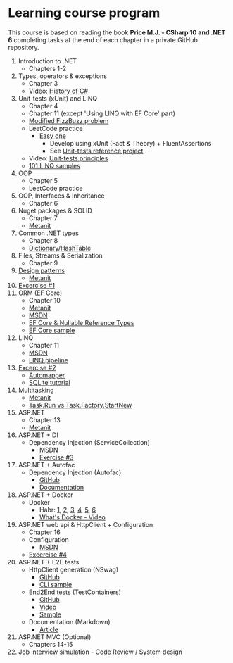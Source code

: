 # Learning course program
This course is based on reading the book **Price M.J. - CSharp 10 and .NET 6** completing tasks at the end of each chapter in a private GitHub repository.
1. Introduction to .NET
    - Chapters 1-2
2. Types, operators & exceptions
    - Chapter 3
    - Video: [History of C#](https://www.youtube.com/watch?app=desktop&v=ysKnBJsnxjE)
3. Unit-tests (xUnit) and LINQ
    - Chapter 4
    - Chapter 11 (except 'Using LINQ with EF Core' part) 
    - [Modified FizzBuzz problem](https://github.com/alex1ozr/LearnDotNet/blob/main/Exercises/FizzBuzz.md)
    - LeetCode practice 
       - [Easy one](https://leetcode.com/problemset/all/?sorting=W3sic29ydE9yZGVyIjoiQVNDRU5ESU5HIiwib3JkZXJCeSI6IkRJRkZJQ1VMVFkifV0%3D)
         - Develop using xUnit (Fact & Theory) + FluentAssertions
         - See [Unit-tests reference project](https://github.com/alex1ozr/LearnDotNet/tree/main/CodeSamples/UnitTests)
    - Video: [Unit-tests principles](https://www.youtube.com/watch?v=LkrqqpkKIXE)
    - [101 LINQ samples](https://github.com/dotnet/try-samples/blob/main/101-linq-samples/index.md)
4. OOP
    - Chapter 5
    - LeetCode practice
5. OOP, Interfaces & Inheritance
    - Chapter 6
6. Nuget packages & SOLID
    - Chapter 7
    - [Metanit](https://metanit.com/sharp/patterns/5.1.php)
7. Common .NET types
    - Chapter 8
    - [Dictionary/HashTable](https://blog.markvincze.com/back-to-basics-dictionary-part-1/)
8. Files, Streams & Serialization
   - Chapter 9
9. [Design patterns](https://github.com/alex1ozr/LearnDotNet/tree/main/Patterns)
   - [Metanit](https://metanit.com/sharp/patterns/1.1.php)
10. [Excercise #1](https://github.com/alex1ozr/LearnDotNet/blob/main/Exercises/Exercise_1.md)
11. ORM (EF Core)
    - Chapter 10
    - [Metanit](https://metanit.com/sharp/efcore/)
    - [MSDN](https://learn.microsoft.com/en-us/ef/core/get-started/overview/first-app?tabs=netcore-cli)
    - [EF Core & Nullable Reference Types](https://learn.microsoft.com/en-us/ef/core/miscellaneous/nullable-reference-types)
    - [EF Core sample](https://github.com/alex1ozr/LearnDotNet/tree/main/CodeSamples/EF)
12. LINQ
    - Chapter 11
    - [MSDN](https://learn.microsoft.com/en-us/dotnet/csharp/programming-guide/concepts/linq/introduction-to-linq-queries)
    - [LINQ pipeline](https://www.red-gate.com/simple-talk/development/dotnet-development/linq-secrets-revealed-chaining-and-debugging/#fourth)
13. [Excercise #2](https://github.com/alex1ozr/LearnDotNet/blob/main/Exercises/Exercise_2.md)
    - [Automapper](https://www.youtube.com/watch?v=3Rx85qlgjS4)
    - [SQLite tutorial](https://metanit.com/sql/sqlite/)
14. Multitasking
    - [Metanit](https://metanit.com/sharp/tutorial/13.3.php)
    - [Task.Run vs Task.Factory.StartNew](https://devblogs.microsoft.com/pfxteam/task-run-vs-task-factory-startnew/)
15. ASP.NET
    - Chapter 13
    - [Metanit](https://metanit.com/sharp/aspnet6/)
16. ASP.NET + DI
    - Dependency Injection (ServiceCollection)
      - [MSDN](https://learn.microsoft.com/en-us/aspnet/core/fundamentals/dependency-injection?view=aspnetcore-7.0)
      - [Exercise #3](https://github.com/alex1ozr/LearnDotNet/blob/main/Exercises/Exercise_3.md)
17. ASP.NET + Autofac
    - Dependency Injection (Autofac)
      - [GitHub](https://github.com/autofac/Autofac)
      - [Documentation](https://autofac.readthedocs.io/en/latest/getting-started/index.html)
18. ASP.NET + Docker
    - Docker
        - Habr: [1](https://habr.com/ru/company/ruvds/blog/438796/), [2](https://habr.com/ru/post/439978/), [3](https://habr.com/ru/company/ruvds/blog/439980/), [4](https://habr.com/ru/company/ruvds/blog/440658/), [5](https://habr.com/ru/company/ruvds/blog/440660/), [6](https://habr.com/ru/post/441574/)
        - [What's Docker - Video](https://www.youtube.com/watch?v=TJg7QpqCH70)
19. ASP.NET web api & HttpClient + Configuration
    - Chapter 16
    - Configuration
        - [MSDN](https://learn.microsoft.com/en-us/aspnet/core/fundamentals/configuration/?view=aspnetcore-7.0)
    - [Excercise #4](https://github.com/alex1ozr/LearnDotNet/blob/main/Exercises/Exercise_4.md)
20. ASP.NET + E2E tests
    - HttpClient generation (NSwag)
      - [GitHub](https://github.com/RicoSuter/NSwag/wiki/CommandLine)
      - [CLI sample](https://github.com/alex1ozr/NumbersIntoWords/blob/main/src/Api.Client/Generator/GenerateClient.ps1)
    - End2End tests (TestContainers)
      - [GitHub](https://github.com/testcontainers/testcontainers-dotnet)
      - [Video](https://www.youtube.com/watch?v=E4TeWBFzcCw)
      - [Sample](https://github.com/alex1ozr/DockerTests)
    - Documentation (Markdown)
      - [Article](https://highload.today/markdown/)
21. ASP.NET MVC (Optional)
    - Chapters 14-15
22. Job interview simulation - Code Review / System design
